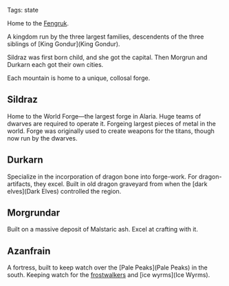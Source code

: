 Tags: state

Home to the [Fengruk](Fengruk). 

A kingdom run by the three largest families, descendents of the three siblings of [King Gondur](King Gondur). 

Sildraz was first born child, and she got the capital. Then Morgrun and Durkarn each got their own cities. 

Each mountain is home to a unique, collosal forge. 

## Sildraz
Home to the World Forge—the largest forge in Alaria. Huge teams of dwarves are required to operate it. Forgeing largest pieces of metal in the world. Forge was originally used to create weapons for the titans, though now run by the dwarves.

## Durkarn
Specialize in the incorporation of dragon bone into forge-work. For dragon-artifacts, they excel. Built in old dragon graveyard from when the [dark elves](Dark Elves) controlled the region.

## Morgrundar
Built on a massive deposit of Malstaric ash. Excel at crafting with it.

## Azanfrain
A fortress, built to keep watch over the [Pale Peaks](Pale Peaks) in the south. Keeping watch for the [frostwalkers](Frostwalkers) and [ice wyrms](Ice Wyrms). 
